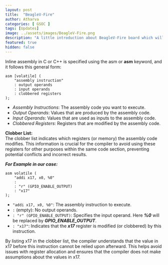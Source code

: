 ```yaml
---
layout: post
title:  "BeagleV-Fire"
author: Atharva
categories: [ GSOC ]
tags: [Updates]
image: ../assets/images/BeagleV-Fire.png
description: "A little introduction about BeagleV-Fire board which will be used during my GSOC project"
featured: true
hidden: false
---
```


Inline assembly in C or C++ is specified using the asm or __asm__ keyword, and it follows this general form:
```C:
asm [volatile] (
    "assembly instruction" 
    : output operands 
    : input operands 
    : clobbered registers
);
```
- *Assembly Instructions*: The assembly code you want to execute.
- *Output Operands*: Values that are produced by the assembly code.
- *Input Operands*: Values that are used as inputs to the assembly code.
- *Clobbered Registers*: Registers that are modified by the assembly code.

**Clobber List:**<br>
The clobber list indicates which registers (or memory) the assembly code modifies. This information is crucial for the compiler to avoid using these registers for other purposes within the same code section, preventing potential conflicts and incorrect results.

***For Example in our case:***
```C:
asm volatile (
    "addi x17, x0, %0"
    :
    : "r" (GPIO_ENABLE_OUTPUT)
    : "x17"
);
```
- `"addi x17, x0, %0"`: The assembly instruction to execute.
- `:` (empty): No output operands.
- `: "r" (GPIO_ENABLE_OUTPUT)`: Specifies the input operand. Here ***%0*** will be replaced by ***GPIO_ENABLE_OUTPUT***.
- `: "x17"`: Indicates that the ***x17*** register is modified (or clobbered) by this instruction.

By listing x17 in the clobber list, the compiler understands that the value in x17 before this instruction cannot be relied upon afterward. This helps avoid issues with register allocation and ensures that the compiler does not make assumptions about the values in x17.
